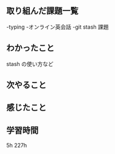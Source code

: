 ## 取り組んだ課題一覧
-typing
-オンライン英会話
-git stash 課題

## わかったこと
stash の使い方など

## 次やること

## 感じたこと

## 学習時間
5h
227h